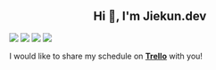 <h2 align="center">Hi 👋, I'm Jiekun.dev</h1>

![](https://img.shields.io/badge/wechat-TailSampling-brightgreen) [![](https://img.shields.io/badge/scheduler-trello-blueviolet)](https://trello.com/b/7Yru9uvH) ![](https://img.shields.io/badge/language-Go-informational) [![](https://img.shields.io/badge/Kubernetes-PRs-blue)](https://prow.k8s.io/pr?query=is%3Apr%20author%3Ajiekun)

I would like to share my schedule on [**Trello**](https://trello.com/b/7Yru9uvH) with you!
